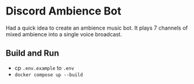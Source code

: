 # Discord Ambience Bot

Had a quick idea to create an ambience music bot. It plays 7 channels of mixed ambience into a single voice broadcast.

## Build and Run

- cp `.env.example` to `.env`
- `docker compose up --build`
